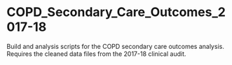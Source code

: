 # COPD_Secondary_Care_Outcomes_2017-18
Build and analysis scripts for the COPD secondary care outcomes analysis. Requires the cleaned data files from the 2017-18 clinical audit.
